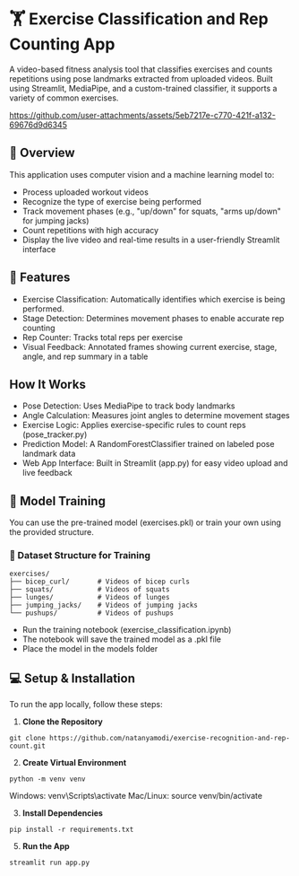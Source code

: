 # 🏋️ Exercise Classification and Rep Counting App
A video-based fitness analysis tool that classifies exercises and counts repetitions using pose landmarks extracted from uploaded videos. Built using Streamlit, MediaPipe, and a custom-trained classifier, it supports a variety of common exercises.

https://github.com/user-attachments/assets/5eb7217e-c770-421f-a132-69676d9d6345

## 🌟 Overview
This application uses computer vision and a machine learning model to:
- Process uploaded workout videos
- Recognize the type of exercise being performed
- Track movement phases (e.g., "up/down" for squats, "arms up/down" for jumping jacks)
- Count repetitions with high accuracy
- Display the live video and real-time results in a user-friendly Streamlit interface

## 🚀 Features
- Exercise Classification: Automatically identifies which exercise is being performed.
- Stage Detection: Determines movement phases to enable accurate rep counting
- Rep Counter: Tracks total reps per exercise
- Visual Feedback: Annotated frames showing current exercise, stage, angle, and rep summary in a table

## How It Works
- Pose Detection: Uses MediaPipe to track body landmarks
- Angle Calculation: Measures joint angles to determine movement stages
- Exercise Logic: Applies exercise-specific rules to count reps (pose_tracker.py)
- Prediction Model: A RandomForestClassifier trained on labeled pose landmark data
- Web App Interface: Built in Streamlit (app.py) for easy video upload and live feedback

## 🧪 Model Training
You can use the pre-trained model (exercises.pkl) or train your own using the provided structure.

### 📂 Dataset Structure for Training
```
exercises/
├── bicep_curl/       # Videos of bicep curls
├── squats/           # Videos of squats
├── lunges/           # Videos of lunges
├── jumping_jacks/    # Videos of jumping jacks
└── pushups/          # Videos of pushups
```
- Run the training notebook (exercise_classification.ipynb)
- The notebook will save the trained model as a .pkl file
- Place the model in the models folder

## 💻 Setup & Installation
To run the app locally, follow these steps: 

1. **Clone the Repository**
```
git clone https://github.com/natanyamodi/exercise-recognition-and-rep-count.git 
````

2. **Create Virtual Environment**
```
python -m venv venv
``` 
Windows: venv\Scripts\activate
Mac/Linux: source venv/bin/activate

3. **Install Dependencies**
```
pip install -r requirements.txt
```
  
5. **Run the App**
```
streamlit run app.py
```
